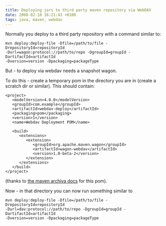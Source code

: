 ```yaml
---
title: Deploying jars to third party maven repository via WebDAV
date: 2008-02-10 16:21:43 +0100
tags: java, maven, webdav
---
```


Normally you deploy to a third party repository with a command similar to:

    mvn deploy:deploy-file -Dfile=/path/to/file -DrepositoryId=repositoryId
    -Durl=wagon:protocol://path/to/repo -DgroupId=groupId -DartifactId=artifactId
    -Dversion=version -Dpackaging=packageType

But - to deploy via webdav needs a snapshot wagon.

To do this - create a temporary pom in the directory you are in (create a scratch dir or similar). This should contain:

    <project>
       <modelVersion>4.0.0</modelVersion>
       <groupId>com.example</groupId>
       <artifactId>webdav-deploy</artifactId>
       <packaging>pom</packaging>
       <version>1</version>
       <name>Webdav Deployment POM</name>
   
       <build>
          <extensions>
             <extension>
                <groupId>org.apache.maven.wagon</groupId>
                <artifactId>wagon-webdav</artifactId>
                <version>1.0-beta-2</version>
             </extension>
          </extensions>
       </build>
    </project>

(thanks to [the maven archiva docs](http://archiva.apache.org/docs/1.0.1/userguide/deploy.html) for this pom).

Now - in that directory you can now run something similar to

    mvn deploy:deploy-file -Dfile=/path/to/file -DrepositoryId=repositoryId
    -Durl=dav:protocol://path/to/repo -DgroupId=groupId -DartifactId=artifactId
    -Dversion=version -Dpackaging=packageType
